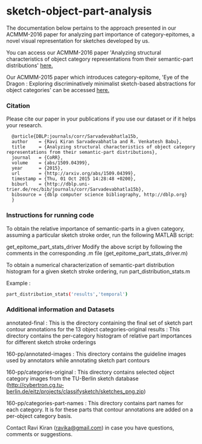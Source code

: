 # sketch-object-part-analysis

The documentation below pertains to the approach presented in our ACMMM-2016 paper for analyzing part importance of category-epitomes, 
a novel visual representation for sketches developed by us. 

You can access our ACMMM-2016 paper 'Analyzing structural characteristics of object category representations from their semantic-part distributions' [here.](https://arxiv.org/abs/1509.04399)

Our ACMMM-2015 paper which introduces category-epitome, 'Eye of the Dragon : Exploring discriminatively minimalist sketch-based abstractions for object categories' can be accessed [here.](http://val.serc.iisc.ernet.in/eotd-preprint.pdf)

### Citation

Please cite our paper in your publications if you use our dataset or if it helps your research.
		
      @article{DBLP:journals/corr/Sarvadevabhatla15b,
      author    = {Ravi Kiran Sarvadevabhatla and R. Venkatesh Babu},
      title     = {Analyzing structural characteristics of object category representations from their semantic-part distributions},
      journal   = {CoRR},
      volume    = {abs/1509.04399},
      year      = {2015},
      url       = {http://arxiv.org/abs/1509.04399},
      timestamp = {Thu, 01 Oct 2015 14:28:48 +0200},
      biburl    = {http://dblp.uni-trier.de/rec/bib/journals/corr/Sarvadevabhatla15b},
      bibsource = {dblp computer science bibliography, http://dblp.org}
      }

### Instructions for running code 

To obtain the relative importance of semantic-parts in a given category, assuming a particular sketch stroke order, run the following MATLAB script: 

get_epitome_part_stats_driver
Modify the above script by following the comments in the corresponding .m file (get_epitome_part_stats_driver.m)

To obtain a numerical characterization of semantic-part distribution histogram for a given sketch stroke ordering, run  part_distribution_stats.m

Example :
```bash
part_distribution_stats('results','temporal')
```
### Additional information and Datasets 

annotated-final : This is the directory containing the final set of sketch part contour annotations for the 13 object categories-original
results : This directory contains the per-category histogram of relative part importances for different sketch stroke orderings

160-pp/annotated-images : This directory contains the guideline images used by annotators while annotating sketch part contours

160-pp/categories-original : This directory contains selected object category images from the TU-Berlin sketch database (http://cybertron.cg.tu-berlin.de/eitz/projects/classifysketch/sketches_png.zip) 

160-pp/categories-part-names : This directory contains part names for each category. It is for these parts that contour annotations are added on a per-object category basis.

Contact Ravi Kiran (ravika@gmail.com) in case you have questions, comments or suggestions.
